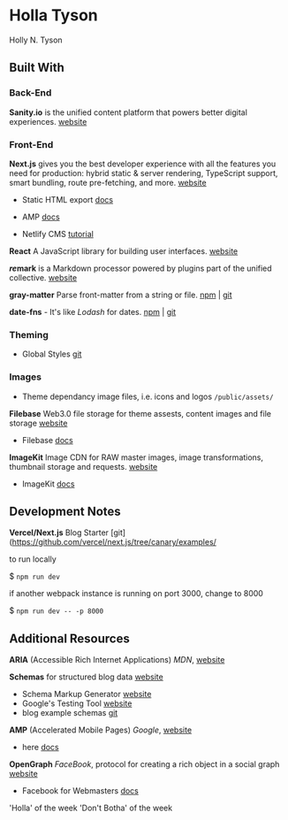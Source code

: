 # Holla Tyson
Holly N. Tyson

## Built With

### Back-End

**Sanity.io** is the unified content platform that powers better digital experiences. [website](https://www.sanity.io/)

### Front-End

**Next.js** gives you the best developer experience with all the features you need for production: hybrid static & server rendering, TypeScript support, smart bundling, route pre-fetching, and more. [website](https://nextjs.org/)

- Static HTML export [docs](https://nextjs.org/docs/advanced-features/static-html-export)

- AMP [docs](https://nextjs.org/docs/advanced-features/amp-support/introduction)

- Netlify CMS [tutorial](https://www.netlifycms.org/docs/nextjs/)

**React** A JavaScript library for building user interfaces. [website](https://reactjs.org/)

***re*mark** is a Markdown processor powered by plugins part of the unified collective. [website](https://remark.js.org/)

**gray-matter** Parse front-matter from a string or file. [npm](https://www.npmjs.com/package/gray-matter) | [git](https://github.com/jonschlinkert/gray-matter)

**date-fns** - It's like *Lodash* for dates. [npm](https://www.npmjs.com/package/date-fns) | [git](https://github.com/date-fns/date-fns#readme)


### Theming

- Global Styles [git](https://github.com/scudderstevens/styles)

### Images

- Theme dependancy image files, i.e. icons and logos `/public/assets/`

**Filebase** Web3.0 file storage for theme assests, content images and file storage [website](https://filebase.com/)

- Filebase [docs](https://docs.filebase.com/)

**ImageKit** Image CDN for RAW master images, image transformations, thumbnail storage and requests. [website](https://imagekit.io/)

- ImageKit [docs](https://docs.imagekit.io/)

## Development Notes

**Vercel/Next.js** Blog Starter [git](https://github.com/vercel/next.js/tree/canary/examples/

to run locally
 
$ `npm run dev`

if another webpack instance is running on port 3000, change to 8000

$ `npm run dev -- -p 8000`

## Additional Resources

**ARIA** (Accessible Rich Internet Applications) *MDN*, [website](https://developer.mozilla.org/en-US/docs/Web/Accessibility/ARIA)

**Schemas** for structured blog data [website](https://schema.org/Blog)

- Schema Markup Generator [website](https://technicalseo.com/tools/schema-markup-generator/)
- Google's Testing Tool [website](https://search.google.com/test/rich-results)
- blog example schemas [git](https://github.com/philwareham/schema-microdata-examples/blob/master/blog.html)

**AMP** (Accelerated Mobile Pages) *Google*, [website](https://amp.dev/)

- here [docs](#)

**OpenGraph** *FaceBook*, protocol for creating a rich object in a social graph [website](https://ogp.me/)

- Facebook for Webmasters [docs](https://developers.facebook.com/docs/sharing/webmasters/)

'Holla' of the week
'Don't Botha' of the week